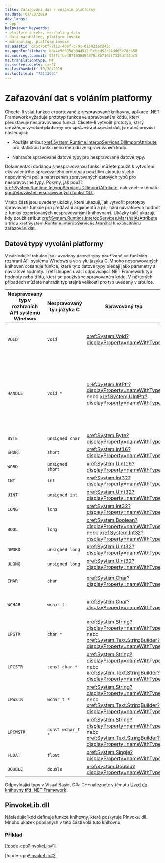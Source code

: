 ```yaml
---
title: Zařazování dat s voláním platformy
ms.date: 03/20/2019
dev_langs:
- cpp
helpviewer_keywords:
- platform invoke, marshaling data
- data marshaling, platform invoke
- marshaling, platform invoke
ms.assetid: dc5c76cf-7b12-406f-b79c-d1a023ec245d
ms.openlocfilehash: b8c4e9d835db044912d1cbed92a14dd05e7de658
ms.sourcegitcommit: 559fcfbe4871636494870a8b716bf7325df34ac5
ms.translationtype: MT
ms.contentlocale: cs-CZ
ms.lasthandoff: 10/30/2019
ms.locfileid: "73113931"
---
```

# <a name="marshaling-data-with-platform-invoke"></a>Zařazování dat s voláním platformy

Chcete-li volat funkce exportované z nespravované knihovny, aplikace .NET Framework vyžaduje prototyp funkce ve spravovaném kódu, který představuje nespravovanou funkci. Chcete-li vytvořit prototyp, který umožňuje vyvolání platformy pro správné zařazování dat, je nutné provést následující:

- Použijte atribut <xref:System.Runtime.InteropServices.DllImportAttribute> pro statickou funkci nebo metodu ve spravovaném kódu.

- Nahraďte spravované datové typy pro nespravované datové typy.

Dokumentaci dodanou s nespravovanou funkcí můžete použít k vytvoření ekvivalentního spravovaného prototypu použitím atributu s jeho nepovinnými poli a nahrazením spravovaných datových typů pro nespravované typy. Pokyny, jak použít <xref:System.Runtime.InteropServices.DllImportAttribute>, naleznete v tématu [spotřebovávání nespravovaných funkcí DLL](consuming-unmanaged-dll-functions.md).

V této části jsou uvedeny ukázky, které ukazují, jak vytvořit prototypy spravované funkce pro předávání argumentů a přijímání návratových hodnot z funkcí exportovaných nespravovanými knihovnami. Ukázky také ukazují, kdy použít atribut <xref:System.Runtime.InteropServices.MarshalAsAttribute> a třídu <xref:System.Runtime.InteropServices.Marshal> k explicitnímu zařazování dat.

## <a name="platform-invoke-data-types"></a>Datové typy vyvolání platformy

V následující tabulce jsou uvedeny datové typy používané ve funkcích rozhraní API systému Windows a ve stylu jazyka C. Mnoho nespravovaných knihoven obsahuje funkce, které tyto datové typy předají jako parametry a návratové hodnoty. Třetí sloupec uvádí odpovídající .NET Framework typ hodnoty nebo třídu, která se používá ve spravovaném kódu. V některých případech můžete nahradit typ stejné velikosti pro typ uvedený v tabulce.

|Nespravovaný typ v rozhraních API systému Windows|Nespravovaný typ jazyka C|Spravovaný typ|Popis|
|--------------------------------|-------------------------------|------------------------|-----------------|
|`VOID`|`void`|<xref:System.Void?displayProperty=nameWithType>|Používá se pro funkci, která nevrací hodnotu.|
|`HANDLE`|`void *`|<xref:System.IntPtr?displayProperty=nameWithType> nebo <xref:System.UIntPtr?displayProperty=nameWithType>|32 bitů v systémech Windows 32, 64 bitů v systémech Windows 64 v 16bitovém operačním systému Windows.|
|`BYTE`|`unsigned char`|<xref:System.Byte?displayProperty=nameWithType>|8 bitů|
|`SHORT`|`short`|<xref:System.Int16?displayProperty=nameWithType>|16 bitů|
|`WORD`|`unsigned short`|<xref:System.UInt16?displayProperty=nameWithType>|16 bitů|
|`INT`|`int`|<xref:System.Int32?displayProperty=nameWithType>|32 bitů|
|`UINT`|`unsigned int`|<xref:System.UInt32?displayProperty=nameWithType>|32 bitů|
|`LONG`|`long`|<xref:System.Int32?displayProperty=nameWithType>|32 bitů|
|`BOOL`|`long`|<xref:System.Boolean?displayProperty=nameWithType> nebo <xref:System.Int32?displayProperty=nameWithType>|32 bitů|
|`DWORD`|`unsigned long`|<xref:System.UInt32?displayProperty=nameWithType>|32 bitů|
|`ULONG`|`unsigned long`|<xref:System.UInt32?displayProperty=nameWithType>|32 bitů|
|`CHAR`|`char`|<xref:System.Char?displayProperty=nameWithType>|Upravte pomocí ANSI.|
|`WCHAR`|`wchar_t`|<xref:System.Char?displayProperty=nameWithType>|Upravte pomocí kódování Unicode.|
|`LPSTR`|`char *`|<xref:System.String?displayProperty=nameWithType> nebo <xref:System.Text.StringBuilder?displayProperty=nameWithType>|Upravte pomocí ANSI.|
|`LPCSTR`|`const char *`|<xref:System.String?displayProperty=nameWithType> nebo <xref:System.Text.StringBuilder?displayProperty=nameWithType>|Upravte pomocí ANSI.|
|`LPWSTR`|`wchar_t *`|<xref:System.String?displayProperty=nameWithType> nebo <xref:System.Text.StringBuilder?displayProperty=nameWithType>|Upravte pomocí kódování Unicode.|
|`LPCWSTR`|`const wchar_t *`|<xref:System.String?displayProperty=nameWithType> nebo <xref:System.Text.StringBuilder?displayProperty=nameWithType>|Upravte pomocí kódování Unicode.|
|`FLOAT`|`float`|<xref:System.Single?displayProperty=nameWithType>|32 bitů|
|`DOUBLE`|`double`|<xref:System.Double?displayProperty=nameWithType>|64 bitů|

Odpovídající typy v Visual Basic, C#a C++naleznete v tématu [Úvod do knihovny tříd .NET Framework](../../standard/class-library-overview.md#system-namespace).

## <a name="pinvokelibdll"></a>PinvokeLib.dll

Následující kód definuje funkce knihovny, které poskytuje PInvoke. dll. Mnoho ukázek popsaných v této části volá tuto knihovnu.

### <a name="example"></a>Příklad

[!code-cpp[PInvokeLib#1](../../../samples/snippets/cpp/VS_Snippets_CLR/pinvokelib/cpp/pinvokelib.cpp#1)]

[!code-cpp[PInvokeLib#2](../../../samples/snippets/cpp/VS_Snippets_CLR/pinvokelib/cpp/pinvokelib.h#2)]
